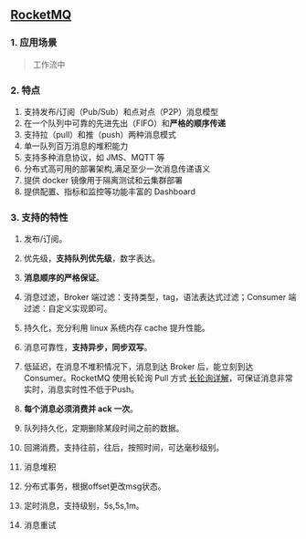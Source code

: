 ## [RocketMQ](https://www.jianshu.com/c/8cfe32491344)

### 1. 应用场景

> 工作流中

### 2. 特点

1. 支持发布/订阅（Pub/Sub）和点对点（P2P）消息模型
2. 在一个队列中可靠的先进先出（FIFO）和**严格的顺序传递**
3. 支持拉（pull）和推（push）两种消息模式
4. 单一队列百万消息的堆积能力
5. 支持多种消息协议，如 JMS、MQTT 等
6. 分布式高可用的部署架构,满足至少一次消息传递语义
7. 提供 docker 镜像用于隔离测试和云集群部署
8. 提供配置、指标和监控等功能丰富的 Dashboard

### 3. 支持的特性

1. 发布/订阅。

2. 优先级，**支持队列优先级**，数字表达。

3. **消息顺序的严格保证**。

3. 消息过滤，Broker 端过滤：支持类型，tag，语法表达式过滤；Consumer 端过滤：自定义实现即可。

4. 持久化，充分利用 linux 系统内存 cache 提升性能。

5. 消息可靠性，**支持异步，同步双写**。

6. 低延迟，在消息不堆积情况下，消息到达 Broker 后，能立刻到达 Consumer。RocketMQ 使用长轮询 Pull 方式 [长轮询详解](https://www.jianshu.com/p/d3f66b1eb748)，可保证消息非常实时，消息实时性不低于Push。

7. **每个消息必须消费并 ack 一次**。

8. 队列持久化，定期删除某段时间之前的数据。

9. 回溯消费，支持往前，往后，按照时间，可达毫秒级别。

10. 消息堆积

11. 分布式事务，根据offset更改msg状态。

12. 定时消息，支持级别，5s,5s,1m。

13. 消息重试



